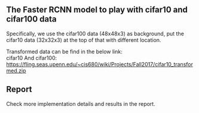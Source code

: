 The Faster RCNN model to play with cifar10 and cifar100 data
------------------------------------------------------------
Specifically, we use the cifar100 data (48x48x3) as background, put the cifar10 data (32x32x3) at the top of that with different location.

Transformed data can be find in the below link:      
cifar10 And cifar100: https://fling.seas.upenn.edu/~cis680/wiki/Projects/Fall2017/cifar10_transformed.zip     

Report
------
Check more implementation details and results in the report.
